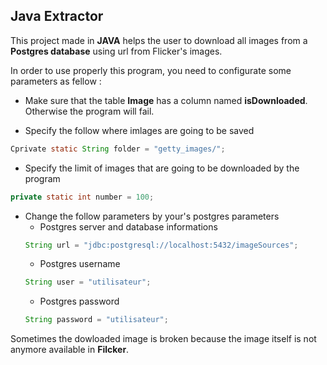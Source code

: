 ## Java Extractor

This project made in __JAVA__ helps the user to download all images from a __Postgres database__ using url from Flicker's images.

In order to use properly this program, you need to configurate some parameters as fellow :

* Make sure that the table __Image__ has a column named __isDownloaded__. Otherwise the program will fail. 

* Specify the follow where imlages are going to be saved
``` JAVA
Cprivate static String folder = "getty_images/";
```
* Specify the limit of images that are going to be downloaded by the program 
``` JAVA
private static int number = 100;
```
* Change the follow parameters by your's postgres parameters
  - Postgres server and database informations
  ``` JAVA
  String url = "jdbc:postgresql://localhost:5432/imageSources";
  ```
  - Postgres username
  ``` JAVA
  String user = "utilisateur";
  ```
  - Postgres password
  ``` JAVA
  String password = "utilisateur";
  ```

Sometimes the dowloaded image is broken because the image itself is not anymore available in __Filcker__.
